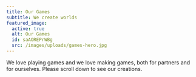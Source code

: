 ```yaml
---
title: Our Games
subtitle: We create worlds
featured_image:
  active: true
  alt: Our Games
  id: saAOREPrWBg
  src: /images/uploads/games-hero.jpg
---
```

We love playing games and we love making games, both for partners and for ourselves. Please scroll down to see our creations.
